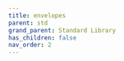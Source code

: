```yaml
---
title: envelopes
parent: std
grand_parent: Standard Library
has_children: false
nav_order: 2
---
```

